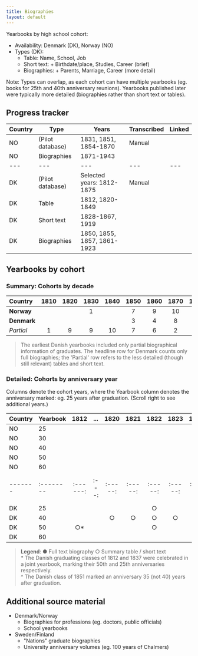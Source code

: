 ```yaml
---
title: Biographies
layout: default
---
```


Yearbooks by high school cohort:
- Availability: Denmark (DK), Norway (NO)
- Types (DK): 
  - Table: Name, School, Job
  - Short text: + Birthdate/place, Studies, Career (brief)
  - Biographies: + Parents, Marriage, Career (more detail)

Note: Types can overlap, as each cohort can have multiple yearbooks (eg. books for 25th and 40th anniversary reunions). Yearbooks published later were typically more detailed (biographies rather than short text or tables).

## Progress tracker

| Country | Type             | Years                       | Transcribed | Linked |
| ------- | ---------------- | --------------------------- | ----------- | ------ |
| NO      | (Pilot database) | 1831, 1851, 1854-1870       | Manual      |        |
| NO      | Biographies      | 1871-1943                   |             |        |
| ---     | ---              | ---                         | ---         | ---    |
| DK      | (Pilot database) | Selected years: 1812-1875   | Manual      |        |
| DK      | Table            | 1812, 1820-1849             |             |        |
| DK      | Short text       | 1828-1867, 1919             |             |        |
| DK      | Biographies      | 1850, 1855, 1857, 1861-1923 |             |        |

## Yearbooks by cohort

### Summary: Cohorts by decade

| Country        | 1810  | 1820  | 1830  | 1840  | 1850  | 1860  | 1870  | 1880  | 1890  | 1900  | 1910  | 1920  | 1930  | 1940  | 
|:------------- | :---: | :---: | :---: | :---: | :---: | :---: | :---: | :---: | :---: | :---: | :---: | :---: | :---: | :---: |
| **Norway**   |     |     | 1   |     | 7   | 9   | 10  | 10  | 10  | 10  | 10  | 10  | 10  | 4   |
| **Denmark**  |     |     |     |     | 3   | 4   | 8   | 10  | 10  | 10  | 7   | 3   |     |     |
| _Partial_    | 1   | 9   | 9   | 10  | 7   | 6   | 2   |     |     |     | 1   |     |     |     |

> The earliest Danish yearbooks included only partial biographical information of graduates. The headline row for Denmark counts only full biographies; the 'Partial' row refers to the less detailed (though still relevant) tables and short text.

### Detailed: Cohorts by anniversary year

Columns denote the cohort years, where the Yearbook column denotes the anniversary marked: eg. 25 years after graduation. (Scroll right to see additional years.)

| Country  | Yearbook  | 1812    | ...  | 1820   | 1821   | 1822   | 1823   | 1824   | 1825   | 1826  | 1827   | 1828   | 1829   | 1830   | 1831   | 1832   | 1833   | 1834   | 1835  | 1836   | 1837    | 1838   | 1839   | 1840   | 1841   | 1842   | 1843   | 1844   | 1845   | 1846   | 1847   | 1848   | 1849   | 1850   | 1851        | 1852   | 1853   | 1854   | 1855   | 1856   | 1857   | 1858   | 1859   | 1860   | 1861   | 1862   | 1863   | 1864   | 1865   | 1866   | 1867   | 1868   | 1869   | 1870   | 1871   | 1872   | 1873   | 1874   | 1875   | 1876   | 1877   | 1878   | 1879   | 1880   | 1881   | 1882   | 1883   | 1884   | 1885   | 1886   | 1887   | 1888   | 1889   | 1890   | 1891   | 1892   | 1893   | 1894   | 1895   | 1896   | 1897   | 1898   | 1899   | 1900   | 1901   | 1902   | 1903   | 1904   | 1905   | 1906   | 1907   | 1908   | 1909   | 1910   | 1911   | 1912   | 1913   | 1914   | 1915   | 1916   | 1917   | 1918   | 1919   | 1920   | 1921   | 1922   | 1923   | 1924   | 1925   | 1926   | 1927   | 1928   | 1929   | 1930   | 1931   | 1932   | 1933   | 1934   | 1935   | 1936   | 1937   | 1938   | 1939   | 1940   | 1941   | 1942   | 1943   | 
| ------- |:-------- |:------:|:---:|:-----:|:-----:|:-----:|:-----:|:-----:|:-----:|:----:|:-----:|:-----:|:-----:|:-----:|:-----:|:-----:|:-----:|:-----:|:----:|:-----:|:------:|:-----:|:-----:|:-----:|:-----:|:-----:|:-----:|:-----:|:-----:|:-----:|:-----:|:-----:|:-----:|:-----:|:----------:|:-----:|:-----:|:-----:|:-----:|:-----:|:-----:|:-----:|:-----:|:-----:|:-----:|:-----:|:-----:|:-----:|:-----:|:-----:|:-----:|:-----:|:-----:|:-----:|:-----:|:-----:|:-----:|:-----:|:-----:|:-----:|:-----:|:-----:|:-----:|:-----:|:-----:|:-----:|:-----:|:-----:|:-----:|:-----:|:-----:|:-----:|:-----:|:-----:|:-----:|:-----:|:-----:|:-----:|:-----:|:-----:|:-----:|:-----:|:-----:|:-----:|:-----:|:-----:|:-----:|:-----:|:-----:|:-----:|:-----:|:-----:|:-----:|:-----:|:-----:|:-----:|:-----:|:-----:|:-----:|:-----:|:-----:|:-----:|:-----:|:-----:|:-----:|:-----:|:-----:|:-----:|:-----:|:-----:|:-----:|:-----:|:-----:|:-----:|:-----:|:-----:|:-----:|:-----:|:-----:|:-----:|:-----:|:-----:|:-----:|:-----:|:-----:|:-----:|:-----:|
| NO     | 25      |       |    |      |      |      |      |      |      |     |      |      |      |      |      |      |      |      |     |      |       |      |      |      |      |      |      |      |      |      |      |      |      |      |           |      |      |      |      |      |      |      |      |      |      |      |      |      |      |      |      | ●    |      |      |      | ●    | ●    |      |      | ●    | ●    |      | ●    | ●    | ●    | ●    | ●    | ●    | ●    | ●    | ●    | ●    | ●    | ●    | ●    | ●    | ●    | ●    | ●    | ●    | ●    | ●    | ●    | ●    | ●    | ●    | ●    | ●    | ●    | ●    | ●    | ●    | ●    | ●    | ●    | ●    | ●    | ●    | ●    | ●    |      |      |      | ●    | ●    | ●    | ●    | ●    | ●    | ●    | ●    | ●    | ●    | ●    | ●    | ●    | ●    | ●    | ●    | ●    | ●    | ●    | ●    | ●    | ●    | ●    | ●    |
| NO     | 30      |       |    |      |      |      |      |      |      |     |      |      |      |      |      |      |      |      |     |      |       |      |      |      |      |      |      |      |      |      |      |      |      |      |           |      |      |      |      |      |      |      |      |      |      |      |      |      |      |      |      |      |      |      |      |      |      |      |      |      |      |      |      |      |      |      |      |      |      | ●    |      |      |      |      |      |      |      |      |      |      |      |      |      |      |      |      |      |      |      |      |      |      |      |      |      |      |      |      |      |      | ●    | ●    | ●    |      |      |      |      |      |      |      |      |      |      |      |      |      |      |      |      |      |      |      |      |      |      |      |      |
| NO     | 40      |       |    |      |      |      |      |      |      |     |      |      |      |      |      |      |      |      |     |      |       |      |      |      |      |      |      |      |      |      |      |      |      |      |           |      |      |      |      |      |      |      | ●    |      |      |      |      |      |      |      |      |      |      |      |      |      |      |      |      |      |      |      |      |      |      |      |      |      |      | ●    |      |      |      |      |      |      |      |      |      |      |      |      |      |      |      |      |      |      |      |      |      |      |      |      |      |      |      |      |      |      |      |      |      |      |      |      |      |      |      |      |      |      |      |      |      |      |      |      |      |      |      |      |      |      |      |      |      |
| NO     | 50      |       |    |      |      |      |      |      |      |     |      |      |      |      | ●    |      |      |      |     |      |       |      |      |      |      |      |      |      |      |      |      |      |      |      | ●         |      |      | ●    | ●    | ●    | ●    | ●    | ●    | ●    | ●    | ●    |      | ●    | ●    | ●    | ●    | ●    | ●    | ●    | ●    | ●    | ●    | ●    | ●    | ●    | ●    | ●    | ●    | ●    | ●    | ●    | ●    | ●    | ●    | ●    | ●    | ●    | ●    | ●    | ●    | ●    | ●    | ●    | ●    | ●    | ●    | ●    | ●    | ●    | ●    | ●    | ●    | ●    | ●    | ●    | ●    | ●    | ●    | ●    | ●    | ●    | ●    | ●    | ●    | ●    |      |      |      | ●    | ●    |      |      |      |      |      |      |      |      |      |      |      |      |      |      |      | ●    |      |      |      |      |      |      |
| NO     | 60      |       |    |      |      |      |      |      |      |     |      |      |      |      |      |      |      |      |     |      |       |      |      |      |      |      |      |      |      |      |      |      |      |      |           |      |      |      |      |      |      |      |      |      |      |      |      |      |      |      |      |      |      |      |      |      |      |      |      |      |      |      |      |      |      |      |      |      | ●    |      |      |      |      |      |      |      |      |      |      |      |      |      |      |      |      |      |      |      |      |      |      |      |      |      |      |      |      |      |      |      |      |      |      |      |      |      |      |      |      |      |      |      |      |      |      |      |      |      |      |      |      |      |      |      |      |      |      |
| ------- |:-------- |:------:|:---:|:-----:|:-----:|:-----:|:-----:|:-----:|:-----:|:----:|:-----:|:-----:|:-----:|:-----:|:-----:|:-----:|:-----:|:-----:|:----:|:-----:|:------:|:-----:|:-----:|:-----:|:-----:|:-----:|:-----:|:-----:|:-----:|:-----:|:-----:|:-----:|:-----:|:-----:|:----------:|:-----:|:-----:|:-----:|:-----:|:-----:|:-----:|:-----:|:-----:|:-----:|:-----:|:-----:|:-----:|:-----:|:-----:|:-----:|:-----:|:-----:|:-----:|:-----:|:-----:|:-----:|:-----:|:-----:|:-----:|:-----:|:-----:|:-----:|:-----:|:-----:|:-----:|:-----:|:-----:|:-----:|:-----:|:-----:|:-----:|:-----:|:-----:|:-----:|:-----:|:-----:|:-----:|:-----:|:-----:|:-----:|:-----:|:-----:|:-----:|:-----:|:-----:|:-----:|:-----:|:-----:|:-----:|:-----:|:-----:|:-----:|:-----:|:-----:|:-----:|:-----:|:-----:|:-----:|:-----:|:-----:|:-----:|:-----:|:-----:|:-----:|:-----:|:-----:|:-----:|:-----:|:-----:|:-----:|:-----:|:-----:|:-----:|:-----:|:-----:|:-----:|:-----:|:-----:|:-----:|:-----:|:-----:|:-----:|:-----:|:-----:|:-----:|:-----:|:-----:|
| DK     | 25      |       |    |      |      | ○    |      |      | ○    |     | ○    | ○    | ○    |      | ○    | ○    | ○    | ○    |     | ○    | ○*    | ○    |      | ○    | ○    | ○    |      | ○    |      | ○    | ○    | ○    | ○    | ●    | ○         | ○    | ○    |      | ○    | ○    | ○    | ○    | ○    | ○    | ○    | ○    |      |      | ○    |      | ○    | ○    | ●    | ●    |      |      | ●    | ●    | ●    | ●    |      | ●    | ●    |      | ●    | ●    | ●    | ●    | ●    | ●    | ●    | ●    | ●    | ●    | ●    | ●    | ●    | ●    | ●    | ●    | ●    |      | ●    | ●    | ●    | ●    | ●    | ●    | ●    | ●    | ●    | ●    | ●    | ●    | ●    | ●    | ●    | ●    |      | ●    |      | ○    | ○    | ●    | ●    |      | ●    |      |      |      |      |      |      |      |      |      |      |      |      |      |      |      |      |      |      |      |      |
| DK     | 40      |       |    | ○    | ○    | ○    | ○    |      |      |     |      | ○    |      | ○    |      |      |      | ○    |     |      | ○     | ○    |      | ○    | ○    |      |      |      |      | ○    |      | ○    |      | ○    | ○^    |      |      |      | ○    |      |      | ○    | ○    | ○    |      |      |      | ○    | ○    | ●    |      |      |      |      | ●    | ○    |      |      |      |      |      |      |      |      |      |      | ○    | ○    |      | ○    |      |      |      |      |      |      |      |      |      |      |      | ○    |      |      |      |      |      |      |      |      | ○    | ○    |      |      |      |      |      |      |      |      |      |      |      |      |      |      |      |      |      |      |      |      |      |      |      |      |      |      |      |      |      |      |      |      |      |      |      |
| DK     | 50      | ○*    |    |      |      | ○    |      | ○    | ○    |     |      | ○    | ○    | ○    |      |      |      | ○    |     | ○    | ○     | ○    | ○    | ○    | ○    | ○    | ○    |      | ○    | ○    | ○    | ○    | ○    |      |           | ○    | ○    | ○    | ●    | ○    | ●    |      | ○    |      | ●    | ●    | ●    | ○    | ○    | ●    |      |      |      |      |      |      |      |      |      |      | ○    |      |      | ○    | ○    |      | ○    | ○    |      | ○    | ○    |      |      |      |      |      |      |      |      |      |      |      |      |      |      |      |      |      |      |      |      | ○    |      |      |      |      |      |      |      |      |      |      |      |      |      |      |      |      |      |      |      |      |      |      |      |      |      |      |      |      |      |      |      |      |      |      |      |
| DK     | 60      |       |    |      |      |      |      |      |      |     |      |      |      |      |      |      | ○    |      |     |      |       |      |      | ○    |      |      |      |      |      |      |      |      |      |      |           |      |      |      |      |      |      |      |      |      |      |      |      |      |      |      |      |      |      |      |      |      |      |      |      |      |      |      |      |      |      |      |      | ○    |      |      |      |      |      |      |      |      |      |      |      |      |      |      |      |      |      |      |      |      |      |      |      |      |      |      |      |      |      |      |      |      |      |      |      |      |      |      |      |      |      |      |      |      |      |      |      |      |      |      |      |      |      |      |      |      |      |      |      |

> **Legend**: ● Full text biography ○ Summary table / short text  
> \* The Danish graduating classes of 1812 and 1837 were celebrated in a joint yearbook, marking their 50th and 25th anniversaries respectively.  
> ^ The Danish class of 1851 marked an anniversary 35 (not 40) years after graduation.


## Additional source material
- Denmark/Norway
  - Biographies for professions (eg. doctors, public officials)
  - School yearbooks
- Sweden/Finland
  - "Nations" graduate biographies
  - University anniversary volumes (eg. 100 years of Chalmers)
